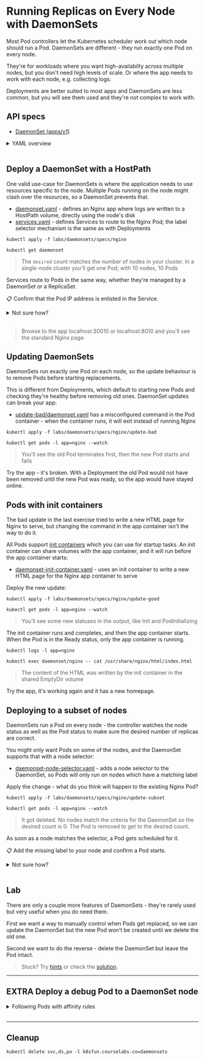 
# Running Replicas on Every Node with DaemonSets

Most Pod controllers let the Kubernetes scheduler work out which node should run a Pod. DaemonSets are different - they run exactly one Pod on every node.

They're for workloads where you want high-availabilty across multiple nodes, but you don't need high levels of scale. Or where the app needs to work with each node, e.g. collecting logs.

Deployments are better suited to most apps and DaemonSets are less common, but you will see them used and they're not complex to work with.

## API specs

- [DaemonSet (apps/v1)](https://kubernetes.io/docs/reference/generated/kubernetes-api/v1.20/#daemonset-v1-apps)

<details>
  <summary>YAML overview</summary>

The DaemonSet is a Pod controller, so all the important details go into the Pod spec - which is exactly the same Pod API you use with Deployments:

```
apiVersion: apps/v1
kind: DaemonSet
metadata:
  name: nginx
spec:
  selector:
    matchLabels:
      app: nginx
  template:
    metadata:
      labels:
        app: nginx
    spec:
      # Pod spec 
```

- `selector` - the labels used to identify Pods owned by the DaemonSet
- `template.metadata` - Pod labels, which must match or be a superset of the selector
- `template.spec` - standard Pod spec

</details><br/>

## Deploy a DaemonSet with a HostPath

One valid use-case for DaemonSets is where the application needs to use resources specific to the node. Multiple Pods running on the node might clash over the resources, so a DaemonSet prevents that.

- [daemonset.yaml](specs/nginx/daemonset.yaml) - defines an Nginx app where logs are written to a HostPath volume, directly using the node's disk
- [services.yaml](specs/nginx/services.yaml) - defines Services to route to the Nginx Pod; the label selector mechanism is the same as with Deployments

```
kubectl apply -f labs/daemonsets/specs/nginx

kubectl get daemonset
```

> The `desired` count matches the number of nodes in your cluster. In a single-node cluster you'll get one Pod; with 10 nodes, 10 Pods

Services route to Pods in the same way, whether they're managed by a DaemonSet or a ReplicaSet. 

📋 Confirm that the Pod IP address is enlisted in the Service.

<details>
  <summary>Not sure how?</summary>

```
kubectl get po -l app=nginx -o wide

kubectl get endpoints nginx-np
```

</details><br />

> Browse to the app localhost:30010 or localhost:8010 and you'll see the standard Nginx page

## Updating DaemonSets

DaemonSets run exactly one Pod on each node, so the update behaviour is to remove Pods before starting replacements.

This is different from Deployments, which default to starting new Pods and checking they're healthy before removing old ones. DaemonSet updates can break your app:

- [update-bad/daemonset.yaml](specs/nginx/update-bad/daemonset.yaml) has a misconfigured command in the Pod container - when the container runs, it will exit instead of running Nginx

```
kubectl apply -f labs/daemonsets/specs/nginx/update-bad

kubectl get pods -l app=nginx --watch
```

> You'll see the old Pod terminates first, then the new Pod starts and fails

Try the app - it's broken. With a Deployment the old Pod would not have been removed until the new Pod was ready, so the app would have stayed online.

## Pods with init containers

The bad update in the last exercise tried to write a new HTML page for Nginx to serve, but changing the command in the app container isn't the way to do it.

All Pods support [init containers](https://kubernetes.io/docs/concepts/workloads/pods/init-containers/) which you can use for startup tasks. An init container can share volumes with the app container, and it will run before the app container starts:

- [daemonset-init-container.yaml](specs/nginx/update-good/daemonset-init-container.yaml) - uses an init container to write a new HTML page for the Nginx app container to serve

Deploy the new update:

```
kubectl apply -f labs/daemonsets/specs/nginx/update-good

kubectl get pods -l app=nginx --watch
```

> You'll see some new statuses in the output, like Init and PodInitializing

The init container runs and completes, and then the app container starts. When the Pod is in the Ready status, only the app container is running.

```
kubectl logs -l app=nginx

kubectl exec daemonset/nginx -- cat /usr/share/nginx/html/index.html
```

> The content of the HTML was written by the init container in the shared EmptyDir volume

Try the app, it's working again and it has a new homepage.

## Deploying to a subset of nodes

DaemonSets run a Pod on every node - the controller watches the node status as well as the Pod status to make sure the desired number of replicas are correct.

You might only want Pods on some of the nodes, and the DaemonSet supports that with a node selector:

- [daemonset-node-selector.yaml](specs/nginx/update-subset/daemonset-node-selector.yaml) - adds a node selector to the DaemonSet, so Pods will only run on nodes which have a matching label

Apply the change - what do you think will happen to the existing Nginx Pod?

```
kubectl apply -f labs/daemonsets/specs/nginx/update-subset

kubectl get pods -l app=nginx --watch
```

> It got deleted. No nodes match the criteria for the DaemonSet so the desired count is 0. The Pod is removed to get to the desired count.

As soon as a node matches the selector, a Pod gets scheduled for it.

📋 Add the missing label to your node and confirm a Pod starts.

<details>
  <summary>Not sure how?</summary>

```
kubectl label node $(kubectl get nodes -o jsonpath='{.items[0].metadata.name}') k8sfun.courselabs.co.ip=public

kubectl get pods -l app=nginx --watch
```

> A new Pod is created, and the app is working again.

</details><br/>

## Lab

There are only a couple more features of DaemonSets - they're rarely used but very useful when you do need them.

First we want a way to manually control when Pods get replaced, so we can update the DaemonSet but the new Pod won't be created until we delete the old one.

Second we want to do the reverse - delete the DaemonSet but leave the Pod intact.

> Stuck? Try [hints](hints.md) or check the [solution](solution.md).

___

## **EXTRA** Deploy a debug Pod to a DaemonSet node

<details>
  <summary>Following Pods with affinity rules</summary>

The Nginx Pod writes logs to a HostPath volume:

```
kubectl exec daemonset/nginx -- ls /var/log/nginx
```

You can deploy another Pod with the same HostPath volume spec, and it will have shared storage with the Nginx Pod. 

In a multi-node cluster you need to ensure the new Pod lands on the same node as the Nginx Pod and you can do that with [Pod affinity](https://kubernetes.io/docs/concepts/scheduling-eviction/assign-pod-node/#inter-pod-affinity-and-anti-affinity):

- [sleep-with-hostPath.yaml](specs/sleep-with-hostPath.yaml) - defines a sleep Pod with a HostPath volume and an affinity rule, which means this Pod will be scheduled on the same node as the Nginx Pod

📋 Deploy the new Pod and verify it lands on the same node.

<details>
  <summary>Not sure how?</summary>

```
kubectl apply -f labs/daemonsets/specs/sleep-with-hostPath.yaml

kubectl get po -l app -o wide
```

</details><br/>

> In a single-node cluster, every Pod will be on that node - but this example works the same way on a multi-node cluster

Now the two Pods share a part of the host node's filesystem:

```
kubectl exec daemonset/nginx -- ls -l /var/log/nginx

kubectl exec pod/sleep -- ls -l /node-root/volumes/nginx-logs
```

Some container images are built `FROM scratch`, which means there is no operating system and no shell to `exec` into. This is one approach to launch a second Pod that can help debug issues with app Pods.

</details><br/>

___

## Cleanup

```
kubectl delete svc,ds,po -l k8sfun.courselabs.co=daemonsets
```